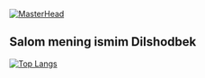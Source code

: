[![MasterHead](https://cdn.dribbble.com/users/4422816/screenshots/8803765/media/fffb308d1d7a24a8687346c57ae1ff36.gif)](https://github.com/adm0397)

## Salom mening ismim Dilshodbek

[![Top Langs](https://github-readme-stats.vercel.app/api/top-langs/?username=anuraghazra&layout=compact)](https://github.com/anuraghazra/github-readme-stats)

